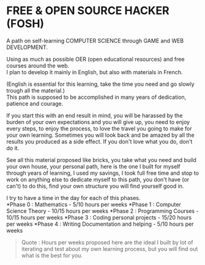 # FREE & OPEN SOURCE HACKER (FOSH) 
A path on self-learning COMPUTER SCIENCE through GAME and WEB DEVELOPMENT.

Using as much as possible OER (open educational resources) and free courses around the web.  
I plan to develop it mainly in English, but also with materials in French.  

(English is essential for this learning, take the time you need and go slowly trough all the material.)  
This path is supposed to be accomplished in many years of dedication, patience and courage.

If you start this with an end result in mind, you will be harassed by the burden of your own expectations and you will give up, you need to enjoy every steps, to enjoy the process, to love the travel you going to make for your own learning. Sometimes you will look back and be amazed by all the results you produced as a side effect. If you don't love what you do, don't do it.

See all this material proposed like bricks, you take what you need and build your own house, your personal path, here is the one I built for myself through years of learning, I used my savings, I took full free time and stop to work on anything else to dedicate myself to this path, you don't have (or can't) to do this, find your own structure you will find yourself good in.

I try to have a time in the day for each of this phases.  
*Phase 0 : Mathematics - 5/10 hours per weeks
*Phase 1 : Computer Science Theory - 10/15 hours per weeks
*Phase 2 : Programming Courses - 10/15 hours per weeks
*Phase 3 : Coding personal projects - 15/20 hours per weeks
*Phase 4 : Writing Documentation and helping - 5/10 hours per weeks

>Quote : Hours per weeks proposed here are the ideal I built by lot of iterating and test about my own learning process, but you will find out what is the best for you.